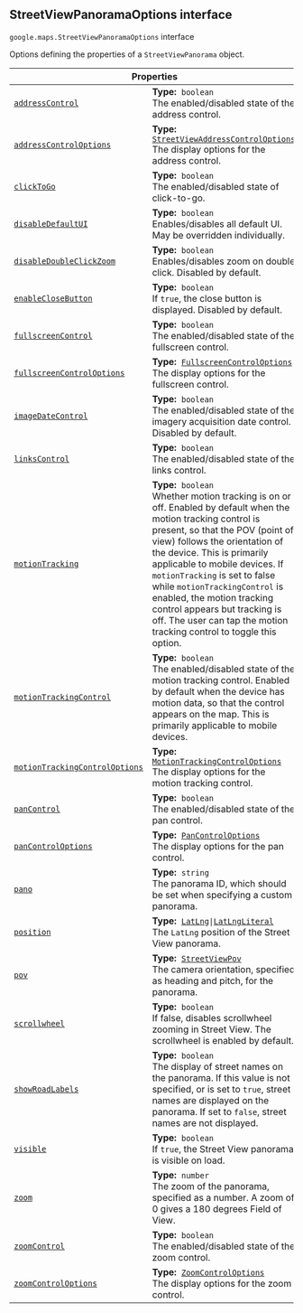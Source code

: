 
<h2 id="StreetViewPanoramaOptions">StreetViewPanoramaOptions interface</h2>
<p>
<code><span itemprop="path">google.maps</span>.<span itemprop="name">StreetViewPanoramaOptions</span></code>
interface
</p>
<p>Options defining the properties of a <code>StreetViewPanorama</code> object.</p>
<div class="devsite-table-wrapper"><table class="properties responsive" summary="interface StreetViewPanoramaOptions - Properties">
<thead>
<tr><th colspan="2">Properties</th>
</tr></thead>
<tbody>
<tr id="StreetViewPanoramaOptions.addressControl">
<td itemprop="property"><code><a class="secret-link" href="#StreetViewPanoramaOptions.addressControl"><span>addressControl</span></a></code></td>
<td><div><strong>Type:</strong>&nbsp; <code>boolean</code></div>
<div class="desc">The enabled/disabled state of the address control.</div></td>
</tr>
<tr id="StreetViewPanoramaOptions.addressControlOptions">
<td itemprop="property"><code><a class="secret-link" href="#StreetViewPanoramaOptions.addressControlOptions"><span>addressControlOptions</span></a></code></td>
<td><div><strong>Type:</strong>&nbsp; <code><a href="StreetViewAddressControlOptions.md">StreetViewAddressControlOptions</a></code></div>
<div class="desc">The display options for the address control.</div></td>
</tr>
<tr id="StreetViewPanoramaOptions.clickToGo">
<td itemprop="property"><code><a class="secret-link" href="#StreetViewPanoramaOptions.clickToGo"><span>clickToGo</span></a></code></td>
<td><div><strong>Type:</strong>&nbsp; <code>boolean</code></div>
<div class="desc">The enabled/disabled state of click-to-go.</div></td>
</tr>
<tr id="StreetViewPanoramaOptions.disableDefaultUI">
<td itemprop="property"><code><a class="secret-link" href="#StreetViewPanoramaOptions.disableDefaultUI"><span>disableDefaultUI</span></a></code></td>
<td><div><strong>Type:</strong>&nbsp; <code>boolean</code></div>
<div class="desc">Enables/disables all default UI. May be overridden individually.</div></td>
</tr>
<tr id="StreetViewPanoramaOptions.disableDoubleClickZoom">
<td itemprop="property"><code><a class="secret-link" href="#StreetViewPanoramaOptions.disableDoubleClickZoom"><span>disableDoubleClickZoom</span></a></code></td>
<td><div><strong>Type:</strong>&nbsp; <code>boolean</code></div>
<div class="desc">Enables/disables zoom on double click. Disabled by default.</div></td>
</tr>
<tr id="StreetViewPanoramaOptions.enableCloseButton">
<td itemprop="property"><code><a class="secret-link" href="#StreetViewPanoramaOptions.enableCloseButton"><span>enableCloseButton</span></a></code></td>
<td><div><strong>Type:</strong>&nbsp; <code>boolean</code></div>
<div class="desc">If <code>true</code>, the close button is displayed. Disabled by default.</div></td>
</tr>
<tr id="StreetViewPanoramaOptions.fullscreenControl">
<td itemprop="property"><code><a class="secret-link" href="#StreetViewPanoramaOptions.fullscreenControl"><span>fullscreenControl</span></a></code></td>
<td><div><strong>Type:</strong>&nbsp; <code>boolean</code></div>
<div class="desc">The enabled/disabled state of the fullscreen control.</div></td>
</tr>
<tr id="StreetViewPanoramaOptions.fullscreenControlOptions">
<td itemprop="property"><code><a class="secret-link" href="#StreetViewPanoramaOptions.fullscreenControlOptions"><span>fullscreenControlOptions</span></a></code></td>
<td><div><strong>Type:</strong>&nbsp; <code><a href="FullscreenControlOptions.md">FullscreenControlOptions</a></code></div>
<div class="desc">The display options for the fullscreen control.</div></td>
</tr>
<tr id="StreetViewPanoramaOptions.imageDateControl">
<td itemprop="property"><code><a class="secret-link" href="#StreetViewPanoramaOptions.imageDateControl"><span>imageDateControl</span></a></code></td>
<td><div><strong>Type:</strong>&nbsp; <code>boolean</code></div>
<div class="desc">The enabled/disabled state of the imagery acquisition date control. Disabled by default.</div></td>
</tr>
<tr id="StreetViewPanoramaOptions.linksControl">
<td itemprop="property"><code><a class="secret-link" href="#StreetViewPanoramaOptions.linksControl"><span>linksControl</span></a></code></td>
<td><div><strong>Type:</strong>&nbsp; <code>boolean</code></div>
<div class="desc">The enabled/disabled state of the links control.</div></td>
</tr>
<tr id="StreetViewPanoramaOptions.motionTracking">
<td itemprop="property"><code><a class="secret-link" href="#StreetViewPanoramaOptions.motionTracking"><span>motionTracking</span></a></code></td>
<td><div><strong>Type:</strong>&nbsp; <code>boolean</code></div>
<div class="desc">Whether motion tracking is on or off. Enabled by default when the motion tracking control is present, so that the POV (point of view) follows the orientation of the device. This is primarily applicable to mobile devices. If <code>motionTracking</code> is set to false while <code>motionTrackingControl</code> is enabled, the motion tracking control appears but tracking is off. The user can tap the motion tracking control to toggle this option.</div></td>
</tr>
<tr id="StreetViewPanoramaOptions.motionTrackingControl">
<td itemprop="property"><code><a class="secret-link" href="#StreetViewPanoramaOptions.motionTrackingControl"><span>motionTrackingControl</span></a></code></td>
<td><div><strong>Type:</strong>&nbsp; <code>boolean</code></div>
<div class="desc">The enabled/disabled state of the motion tracking control. Enabled by default when the device has motion data, so that the control appears on the map. This is primarily applicable to mobile devices.</div></td>
</tr>
<tr id="StreetViewPanoramaOptions.motionTrackingControlOptions">
<td itemprop="property"><code><a class="secret-link" href="#StreetViewPanoramaOptions.motionTrackingControlOptions"><span>motionTrackingControlOptions</span></a></code></td>
<td><div><strong>Type:</strong>&nbsp; <code><a href="MotionTrackingControlOptions.md">MotionTrackingControlOptions</a></code></div>
<div class="desc">The display options for the motion tracking control.</div></td>
</tr>
<tr id="StreetViewPanoramaOptions.panControl">
<td itemprop="property"><code><a class="secret-link" href="#StreetViewPanoramaOptions.panControl"><span>panControl</span></a></code></td>
<td><div><strong>Type:</strong>&nbsp; <code>boolean</code></div>
<div class="desc">The enabled/disabled state of the pan control.</div></td>
</tr>
<tr id="StreetViewPanoramaOptions.panControlOptions">
<td itemprop="property"><code><a class="secret-link" href="#StreetViewPanoramaOptions.panControlOptions"><span>panControlOptions</span></a></code></td>
<td><div><strong>Type:</strong>&nbsp; <code><a href="PanControlOptions.md">PanControlOptions</a></code></div>
<div class="desc">The display options for the pan control.</div></td>
</tr>
<tr id="StreetViewPanoramaOptions.pano">
<td itemprop="property"><code><a class="secret-link" href="#StreetViewPanoramaOptions.pano"><span>pano</span></a></code></td>
<td><div><strong>Type:</strong>&nbsp; <code>string</code></div>
<div class="desc">The panorama ID, which should be set when specifying a custom panorama.</div></td>
</tr>
<tr id="StreetViewPanoramaOptions.position">
<td itemprop="property"><code><a class="secret-link" href="#StreetViewPanoramaOptions.position"><span>position</span></a></code></td>
<td><div><strong>Type:</strong>&nbsp; <code><a href="LatLng.md">LatLng</a>|<a href="LatLngLiteral.md">LatLngLiteral</a></code></div>
<div class="desc">The <code>LatLng</code> position of the Street View panorama.</div></td>
</tr>
<tr id="StreetViewPanoramaOptions.pov">
<td itemprop="property"><code><a class="secret-link" href="#StreetViewPanoramaOptions.pov"><span>pov</span></a></code></td>
<td><div><strong>Type:</strong>&nbsp; <code><a href="StreetViewPov.md">StreetViewPov</a></code></div>
<div class="desc">The camera orientation, specified as heading and pitch, for the panorama.</div></td>
</tr>
<tr id="StreetViewPanoramaOptions.scrollwheel">
<td itemprop="property"><code><a class="secret-link" href="#StreetViewPanoramaOptions.scrollwheel"><span>scrollwheel</span></a></code></td>
<td><div><strong>Type:</strong>&nbsp; <code>boolean</code></div>
<div class="desc">If false, disables scrollwheel zooming in Street View. The scrollwheel is enabled by default.</div></td>
</tr>
<tr id="StreetViewPanoramaOptions.showRoadLabels">
<td itemprop="property"><code><a class="secret-link" href="#StreetViewPanoramaOptions.showRoadLabels"><span>showRoadLabels</span></a></code></td>
<td><div><strong>Type:</strong>&nbsp; <code>boolean</code></div>
<div class="desc">The display of street names on the panorama. If this value is not specified, or is set to <code>true</code>, street names are displayed on the panorama. If set to <code>false</code>, street names are not displayed.</div></td>
</tr>
<tr id="StreetViewPanoramaOptions.visible">
<td itemprop="property"><code><a class="secret-link" href="#StreetViewPanoramaOptions.visible"><span>visible</span></a></code></td>
<td><div><strong>Type:</strong>&nbsp; <code>boolean</code></div>
<div class="desc">If <code>true</code>, the Street View panorama is visible on load.</div></td>
</tr>
<tr id="StreetViewPanoramaOptions.zoom">
<td itemprop="property"><code><a class="secret-link" href="#StreetViewPanoramaOptions.zoom"><span>zoom</span></a></code></td>
<td><div><strong>Type:</strong>&nbsp; <code>number</code></div>
<div class="desc">The zoom of the panorama, specified as a number. A zoom of 0 gives a 180 degrees Field of View.</div></td>
</tr>
<tr id="StreetViewPanoramaOptions.zoomControl">
<td itemprop="property"><code><a class="secret-link" href="#StreetViewPanoramaOptions.zoomControl"><span>zoomControl</span></a></code></td>
<td><div><strong>Type:</strong>&nbsp; <code>boolean</code></div>
<div class="desc">The enabled/disabled state of the zoom control.</div></td>
</tr>
<tr id="StreetViewPanoramaOptions.zoomControlOptions">
<td itemprop="property"><code><a class="secret-link" href="#StreetViewPanoramaOptions.zoomControlOptions"><span>zoomControlOptions</span></a></code></td>
<td><div><strong>Type:</strong>&nbsp; <code><a href="ZoomControlOptions.md">ZoomControlOptions</a></code></div>
<div class="desc">The display options for the zoom control.</div></td>
</tr>
</tbody>
</table></div>

